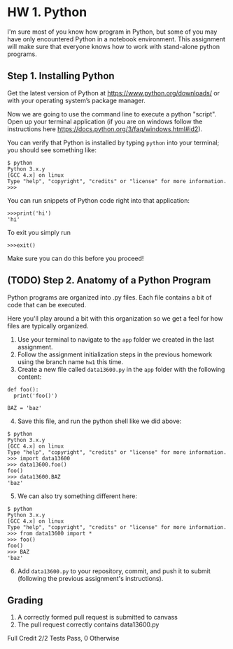 # HW 1. Python
I'm sure most of you know how program in Python, but some of you may have only encountered Python in a notebook environment. This assignment will make sure that everyone knows how to work with stand-alone python programs.

## Step 1. Installing Python
Get the latest version of Python at https://www.python.org/downloads/ or with your operating system’s package manager.

Now we are going to use the command line to execute a python "script". Open up your terminal application (if you are on windows follow the instructions here https://docs.python.org/3/faq/windows.html#id2).

You can verify that Python is installed by typing `python` into your terminal; you should see something like:
```
$ python
Python 3.x.y
[GCC 4.x] on linux
Type "help", "copyright", "credits" or "license" for more information.
>>>
```

You can run snippets of Python code right into that application:
```
>>>print('hi')
'hi'
```
To exit you simply run
```
>>>exit()
```
Make sure you can do this before you proceed!

## (TODO) Step 2. Anatomy of a Python Program
Python programs are organized into .py files. Each file contains a bit of code that can be executed. 

Here you'll play around a bit with this organization so we get a feel for how files are typically organized. 

1. Use your terminal to navigate to the `app` folder we created in the last assignment.
2. Follow the assignment initialization steps in the previous homework using the branch name `hw1` this time.
3. Create a new file called `data13600.py` in the `app` folder with the following content:
```
def foo():
  print('foo()')

BAZ = 'baz'
```
4. Save this file, and run the python shell like we did above:
```
$ python
Python 3.x.y
[GCC 4.x] on linux
Type "help", "copyright", "credits" or "license" for more information.
>>> import data13600
>>> data13600.foo()
foo()
>>> data13600.BAZ
'baz'
```
5. We can also try something different here:
```
$ python
Python 3.x.y
[GCC 4.x] on linux
Type "help", "copyright", "credits" or "license" for more information.
>>> from data13600 import *
>>> foo()
foo()
>>> BAZ
'baz'
```
6. Add `data13600.py` to your repository, commit, and push it to submit (following the previous assignment's instructions).

## Grading
1. A correctly formed pull request is submitted to canvass
2. The pull request correctly contains data13600.py

Full Credit 2/2 Tests Pass, 0 Otherwise
